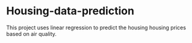 # Housing-data-prediction
This project uses linear regression to predict the housing housing prices based on air quality.

